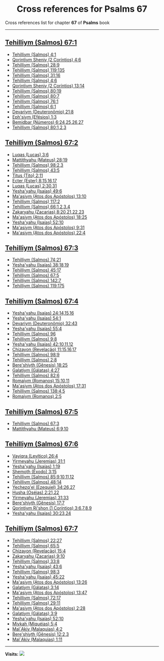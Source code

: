 <div align="center">

# Cross references for **Psalms 67**
</div>

Cross references list for chapter **67** of **Psalms** book

---

<h2 id="1"><a href="https://bible.ozzuu.com/pt_yah/Psa/67#1" target="_blank">Tehilliym (Salmos) 67:1</a></h2>

- [Tehilliym (Salmos) 4:1](https://bible.ozzuu.com/pt_yah/Psa/4#1)
- [Qorintiym Sheniy (2 Coríntios) 4:6](https://bible.ozzuu.com/pt_yah/2Co/4#6)
- [Tehilliym (Salmos) 28:9](https://bible.ozzuu.com/pt_yah/Psa/28#9)
- [Tehilliym (Salmos) 119:135](https://bible.ozzuu.com/pt_yah/Psa/119#135)
- [Tehilliym (Salmos) 31:16](https://bible.ozzuu.com/pt_yah/Psa/31#16)
- [Tehilliym (Salmos) 4:6](https://bible.ozzuu.com/pt_yah/Psa/4#6)
- [Qorintiym Sheniy (2 Coríntios) 13:14](https://bible.ozzuu.com/pt_yah/2Co/13#14)
- [Tehilliym (Salmos) 80:19](https://bible.ozzuu.com/pt_yah/Psa/80#19)
- [Tehilliym (Salmos) 80:7](https://bible.ozzuu.com/pt_yah/Psa/80#7)
- [Tehilliym (Salmos) 76:1](https://bible.ozzuu.com/pt_yah/Psa/76#1)
- [Tehilliym (Salmos) 6:1](https://bible.ozzuu.com/pt_yah/Psa/6#1)
- [Devariym (Deuteronômio) 21:8](https://bible.ozzuu.com/pt_yah/Deu/21#8)
- [Eph'siym (Efésios) 1:3](https://bible.ozzuu.com/pt_yah/Eph/1#3)
- [Bemidbar (Números) 6:24,25,26,27](https://bible.ozzuu.com/pt_yah/Num/6#24)
- [Tehilliym (Salmos) 80:1,2,3](https://bible.ozzuu.com/pt_yah/Psa/80#1)
<h2 id="2"><a href="https://bible.ozzuu.com/pt_yah/Psa/67#2" target="_blank">Tehilliym (Salmos) 67:2</a></h2>

- [Luqas (Lucas) 3:6](https://bible.ozzuu.com/pt_yah/Luk/3#6)
- [Mattithyahu (Mateus) 28:19](https://bible.ozzuu.com/pt_yah/Mat/28#19)
- [Tehilliym (Salmos) 98:2,3](https://bible.ozzuu.com/pt_yah/Psa/98#2)
- [Tehilliym (Salmos) 43:5](https://bible.ozzuu.com/pt_yah/Psa/43#5)
- [Titus (Tito) 2:11](https://bible.ozzuu.com/pt_yah/Tit/2#11)
- [Ecter (Ester) 8:15,16,17](https://bible.ozzuu.com/pt_yah/Est/8#15)
- [Luqas (Lucas) 2:30,31](https://bible.ozzuu.com/pt_yah/Luk/2#30)
- [Yesha'yahu (Isaías) 49:6](https://bible.ozzuu.com/pt_yah/Isa/49#6)
- [Ma'asiym (Atos dos Apóstolos) 13:10](https://bible.ozzuu.com/pt_yah/Act/13#10)
- [Tehilliym (Salmos) 117:2](https://bible.ozzuu.com/pt_yah/Psa/117#2)
- [Tehilliym (Salmos) 66:1,2,3,4](https://bible.ozzuu.com/pt_yah/Psa/66#1)
- [Zakaryahu (Zacarias) 8:20,21,22,23](https://bible.ozzuu.com/pt_yah/Zec/8#20)
- [Ma'asiym (Atos dos Apóstolos) 18:25](https://bible.ozzuu.com/pt_yah/Act/18#25)
- [Yesha'yahu (Isaías) 52:10](https://bible.ozzuu.com/pt_yah/Isa/52#10)
- [Ma'asiym (Atos dos Apóstolos) 9:31](https://bible.ozzuu.com/pt_yah/Act/9#31)
- [Ma'asiym (Atos dos Apóstolos) 22:4](https://bible.ozzuu.com/pt_yah/Act/22#4)
<h2 id="3"><a href="https://bible.ozzuu.com/pt_yah/Psa/67#3" target="_blank">Tehilliym (Salmos) 67:3</a></h2>

- [Tehilliym (Salmos) 74:21](https://bible.ozzuu.com/pt_yah/Psa/74#21)
- [Yesha'yahu (Isaías) 38:18,19](https://bible.ozzuu.com/pt_yah/Isa/38#18)
- [Tehilliym (Salmos) 45:17](https://bible.ozzuu.com/pt_yah/Psa/45#17)
- [Tehilliym (Salmos) 67:5](https://bible.ozzuu.com/pt_yah/Psa/67#5)
- [Tehilliym (Salmos) 142:7](https://bible.ozzuu.com/pt_yah/Psa/142#7)
- [Tehilliym (Salmos) 119:175](https://bible.ozzuu.com/pt_yah/Psa/119#175)
<h2 id="4"><a href="https://bible.ozzuu.com/pt_yah/Psa/67#4" target="_blank">Tehilliym (Salmos) 67:4</a></h2>

- [Yesha'yahu (Isaías) 24:14,15,16](https://bible.ozzuu.com/pt_yah/Isa/24#14)
- [Yesha'yahu (Isaías) 54:1](https://bible.ozzuu.com/pt_yah/Isa/54#1)
- [Devariym (Deuteronômio) 32:43](https://bible.ozzuu.com/pt_yah/Deu/32#43)
- [Yesha'yahu (Isaías) 55:4](https://bible.ozzuu.com/pt_yah/Isa/55#4)
- [Tehilliym (Salmos) 96](https://bible.ozzuu.com/pt_yah/Psa/96)
- [Tehilliym (Salmos) 9:8](https://bible.ozzuu.com/pt_yah/Psa/9#8)
- [Yesha'yahu (Isaías) 42:10,11,12](https://bible.ozzuu.com/pt_yah/Isa/42#10)
- [Chizayon (Revelação) 11:15,16,17](https://bible.ozzuu.com/pt_yah/Rev/11#15)
- [Tehilliym (Salmos) 98:9](https://bible.ozzuu.com/pt_yah/Psa/98#9)
- [Tehilliym (Salmos) 2:8](https://bible.ozzuu.com/pt_yah/Psa/2#8)
- [Bere'shiyth (Gênesis) 18:25](https://bible.ozzuu.com/pt_yah/Gen/18#25)
- [Galatiym (Gálatas) 4:27](https://bible.ozzuu.com/pt_yah/Gal/4#27)
- [Tehilliym (Salmos) 82:6](https://bible.ozzuu.com/pt_yah/Psa/82#6)
- [Romaiym (Romanos) 15:10,11](https://bible.ozzuu.com/pt_yah/Rom/15#10)
- [Ma'asiym (Atos dos Apóstolos) 17:31](https://bible.ozzuu.com/pt_yah/Act/17#31)
- [Tehilliym (Salmos) 138:4,5](https://bible.ozzuu.com/pt_yah/Psa/138#4)
- [Romaiym (Romanos) 2:5](https://bible.ozzuu.com/pt_yah/Rom/2#5)
<h2 id="5"><a href="https://bible.ozzuu.com/pt_yah/Psa/67#5" target="_blank">Tehilliym (Salmos) 67:5</a></h2>

- [Tehilliym (Salmos) 67:3](https://bible.ozzuu.com/pt_yah/Psa/67#3)
- [Mattithyahu (Mateus) 6:9,10](https://bible.ozzuu.com/pt_yah/Mat/6#9)
<h2 id="6"><a href="https://bible.ozzuu.com/pt_yah/Psa/67#6" target="_blank">Tehilliym (Salmos) 67:6</a></h2>

- [Vayiqra (Levítico) 26:4](https://bible.ozzuu.com/pt_yah/Lev/26#4)
- [Yirmeyahu (Jeremias) 31:1](https://bible.ozzuu.com/pt_yah/Jer/31#1)
- [Yesha'yahu (Isaías) 1:19](https://bible.ozzuu.com/pt_yah/Isa/1#19)
- [Shemoth (Êxodo) 3:15](https://bible.ozzuu.com/pt_yah/Exo/3#15)
- [Tehilliym (Salmos) 85:9,10,11,12](https://bible.ozzuu.com/pt_yah/Psa/85#9)
- [Tehilliym (Salmos) 48:14](https://bible.ozzuu.com/pt_yah/Psa/48#14)
- [Yechezq'el (Ezequiel) 34:26,27](https://bible.ozzuu.com/pt_yah/Eze/34#26)
- [Husha (Oséias) 2:21,22](https://bible.ozzuu.com/pt_yah/Hos/2#21)
- [Yirmeyahu (Jeremias) 31:33](https://bible.ozzuu.com/pt_yah/Jer/31#33)
- [Bere'shiyth (Gênesis) 17:7](https://bible.ozzuu.com/pt_yah/Gen/17#7)
- [Qorintiym Ri'shon (1 Coríntios) 3:6,7,8,9](https://bible.ozzuu.com/pt_yah/1Co/3#6)
- [Yesha'yahu (Isaías) 30:23,24](https://bible.ozzuu.com/pt_yah/Isa/30#23)
<h2 id="7"><a href="https://bible.ozzuu.com/pt_yah/Psa/67#7" target="_blank">Tehilliym (Salmos) 67:7</a></h2>

- [Tehilliym (Salmos) 22:27](https://bible.ozzuu.com/pt_yah/Psa/22#27)
- [Tehilliym (Salmos) 65:5](https://bible.ozzuu.com/pt_yah/Psa/65#5)
- [Chizayon (Revelação) 15:4](https://bible.ozzuu.com/pt_yah/Rev/15#4)
- [Zakaryahu (Zacarias) 9:10](https://bible.ozzuu.com/pt_yah/Zec/9#10)
- [Tehilliym (Salmos) 33:8](https://bible.ozzuu.com/pt_yah/Psa/33#8)
- [Yesha'yahu (Isaías) 43:6](https://bible.ozzuu.com/pt_yah/Isa/43#6)
- [Tehilliym (Salmos) 98:3](https://bible.ozzuu.com/pt_yah/Psa/98#3)
- [Yesha'yahu (Isaías) 45:22](https://bible.ozzuu.com/pt_yah/Isa/45#22)
- [Ma'asiym (Atos dos Apóstolos) 13:26](https://bible.ozzuu.com/pt_yah/Act/13#26)
- [Galatiym (Gálatas) 3:14](https://bible.ozzuu.com/pt_yah/Gal/3#14)
- [Ma'asiym (Atos dos Apóstolos) 13:47](https://bible.ozzuu.com/pt_yah/Act/13#47)
- [Tehilliym (Salmos) 72:17](https://bible.ozzuu.com/pt_yah/Psa/72#17)
- [Tehilliym (Salmos) 29:11](https://bible.ozzuu.com/pt_yah/Psa/29#11)
- [Ma'asiym (Atos dos Apóstolos) 2:28](https://bible.ozzuu.com/pt_yah/Act/2#28)
- [Galatiym (Gálatas) 3:9](https://bible.ozzuu.com/pt_yah/Gal/3#9)
- [Yesha'yahu (Isaías) 52:10](https://bible.ozzuu.com/pt_yah/Isa/52#10)
- [Miykah (Miquéias) 5:4](https://bible.ozzuu.com/pt_yah/Mic/5#4)
- [Mal`Akiy (Malaquias) 4:2](https://bible.ozzuu.com/pt_yah/Mal/4#2)
- [Bere'shiyth (Gênesis) 12:2,3](https://bible.ozzuu.com/pt_yah/Gen/12#2)
- [Mal`Akiy (Malaquias) 1:11](https://bible.ozzuu.com/pt_yah/Mal/1#11)


---

**Visits:**
![](https://profile-counter.glitch.me/visitCounter_crossrefs34/count.svg)
